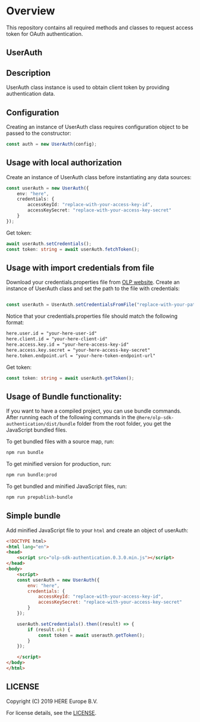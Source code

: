 # Overview

This repository contains all required methods and classes to request access token for OAuth authentication.

## UserAuth

## Description

UserAuth class instance is used to obtain client token by providing authentication data.

## Configuration

Creating an instance of UserAuth class requires configuration object to be passed to the constructor:

```typescript
const auth = new UserAuth(config);
```

## Usage with local authorization

Create an instance of UserAuth class before instantiating any data sources:

```typescript
const userAuth = new UserAuth({
    env: "here",    
    credentials: {
        accessKeyId: "replace-with-your-access-key-id",
        accessKeySecret: "replace-with-your-access-key-secret"
    }
});
```

Get token:

```typescript
await userAuth.setCredentials();
const token: string = await userAuth.fetchToken();
 ```

## Usage with import credentials from file
Download your credentials.properties file from [OLP website](https://developer.here.com/olp/documentation/access-control/user-guide/topics/get-credentials.html).
Create an instance of UserAuth class and set the path to the file with credentials:

```typescript

const userAuth = UserAuth.setCredentialsFromFile("replace-with-your-path-to-credentials.properties");

```

Notice that your credentials.properties file should match the following format:

```txt
here.user.id = "your-here-user-id"
here.client.id = "your-here-client-id"
here.access.key.id = "your-here-access-key-id"
here.access.key.secret = "your-here-access-key-secret"
here.token.endpoint.url = "your-here-token-endpoint-url"
 ```

Get token:

```typescript
const token: string = await userAuth.getToken();
```

## Usage of Bundle functionality:

If you want to have a compiled project, you can use bundle commands. After running each of the following commands in the `@here/olp-sdk-authentication/dist/bundle` folder from the root folder, you get the JavaScript bundled files.

To get bundled files with a source map, run:

```sh
npm run bundle
```

To get minified version for production, run:

```sh
npm run bundle:prod
```

To get bundled and minified JavaScript files, run:

```sh
npm run prepublish-bundle
```

## Simple bundle

Add minified JavaScript file to your `html` and create an object of userAuth:

```html
<!DOCTYPE html>
<html lang="en">
<head>
    <script src="olp-sdk-authentication.0.3.0.min.js"></script>
</head>
<body>
    <script>
    const userAuth = new UserAuth({
        env: "here",
        credentials: {
            accessKeyId: "replace-with-your-access-key-id",
            accessKeySecret: "replace-with-your-access-key-secret"
        }
    });

    userAuth.setCredentials().then((result) => {
        if (result.ok) {
            const token = await userauth.getToken();
        }
    });

    </script>
</body>
</html>
```

## LICENSE

Copyright (C) 2019 HERE Europe B.V.

For license details, see the [LICENSE](LICENSE).
